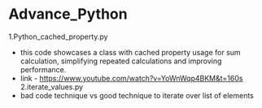 # Advance_Python
1.Python_cached_property.py
* this code showcases a class with cached property usage for sum calculation,
simplifying repeated calculations and improving performance.
* link - https://www.youtube.com/watch?v=YoWnWqp4BKM&t=160s
2.iterate_values.py
* bad code technique vs good technique to iterate over list of elements